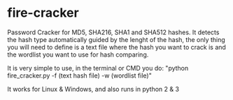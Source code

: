 # fire-cracker

Password Cracker for MD5, SHA216, SHA1 and SHA512 hashes.
It detects the hash type automatically guided by the lenght of the hash, the only thing you will need to define is a text file where the hash you want to crack is and the wordlist you want to use for hash comparing.

It is very simple to use, in the terminal or CMD you do:
"python fire_cracker.py -f (text hash file) -w (wordlist file)"

It works for Linux & Windows, and also runs in python 2 & 3 

